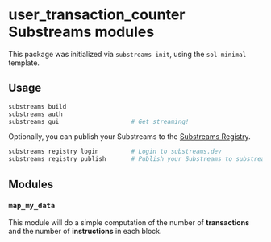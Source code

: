 # user_transaction_counter Substreams modules

This package was initialized via `substreams init`, using the `sol-minimal` template.

## Usage

```bash
substreams build
substreams auth
substreams gui       			  # Get streaming!
```

Optionally, you can publish your Substreams to the [Substreams Registry](https://substreams.dev).

```bash
substreams registry login         # Login to substreams.dev
substreams registry publish       # Publish your Substreams to substreams.dev
```

## Modules

### `map_my_data`

This module will do a simple computation of the number of **transactions**
and the number of **instructions** in each block.
